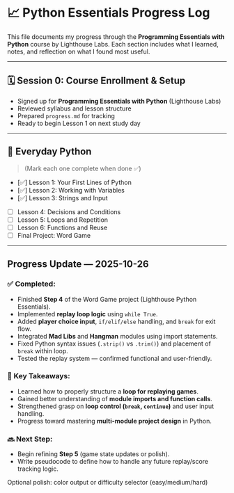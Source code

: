 # 📈 Python Essentials Progress Log

This file documents my progress through the **Programming Essentials with Python** course by Lighthouse Labs. Each section includes what I learned, notes, and reflection on what I found most useful.

---

## 🗓 Session 0: Course Enrollment & Setup
- Signed up for **Programming Essentials with Python** (Lighthouse Labs)
- Reviewed syllabus and lesson structure
- Prepared `progress.md` for tracking
- Ready to begin Lesson 1 on next study day


---

## 📆 Everyday Python
> (Mark each one complete when done ✅)

- [✅] Lesson 1: Your First Lines of Python  
- [✅] Lesson 2: Working with Variables  
- [✅] Lesson 3: Strings and Input  
- [ ] Lesson 4: Decisions and Conditions  
- [ ] Lesson 5: Loops and Repetition  
- [ ] Lesson 6: Functions and Reuse  
- [ ] Final Project: Word Game

---

## Progress Update — 2025-10-26

### ✅ Completed:
- Finished **Step 4** of the Word Game project (Lighthouse Python Essentials).
- Implemented **replay loop logic** using `while True`.
- Added **player choice input**, `if/elif/else` handling, and `break` for exit flow.
- Integrated **Mad Libs** and **Hangman** modules using import statements.
- Fixed Python syntax issues (`.strip()` vs `.trim()`) and placement of `break` within loop.
- Tested the replay system — confirmed functional and user-friendly.

### 🧠 Key Takeaways:
- Learned how to properly structure a **loop for replaying games**.
- Gained better understanding of **module imports and function calls**.
- Strengthened grasp on **loop control (`break`, `continue`)** and user input handling.
- Progress toward mastering **multi-module project design** in Python.

### 🔜 Next Step:
- Begin refining **Step 5** (game state updates or polish).
- Write pseudocode to define how to handle any future replay/score tracking logic.

Optional polish: color output or difficulty selector (easy/medium/hard) 

